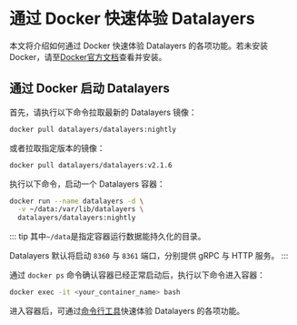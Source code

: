 # 通过 Docker 快速体验 Datalayers

本文将介绍如何通过 Docker 快速体验 Datalayers 的各项功能。若未安装 Docker，请至<a href="https://docs.docker.com/get-docker/" target="_blank">Docker官方文档</a>查看并安装。


## 通过 Docker 启动 Datalayers

首先，请执行以下命令拉取最新的 Datalayers 镜像：

``` bash
docker pull datalayers/datalayers:nightly
```

或者拉取指定版本的镜像：

``` bash
docker pull datalayers/datalayers:v2.1.6
```

执行以下命令，启动一个 Datalayers 容器：

``` bash
docker run --name datalayers -d \
  -v ~/data:/var/lib/datalayers \
  datalayers/datalayers:nightly 
```

::: tip
其中`~/data`是指定容器运行数据能持久化的目录。

Datalayers 默认将启动 `8360` 与 `8361` 端口，分别提供 gRPC 与 HTTP 服务。
:::

通过 `docker ps` 命令确认容器已经正常启动后，执行以下命令进入容器：

``` bash
docker exec -it <your_container_name> bash
```

进入容器后，可通过[命令行工具](./command-line-tool.md)快速体验 Datalayers 的各项功能。
